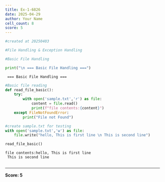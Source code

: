 ```yaml
---
title: Ex-1-6826
date: 2025-04-29
author: Your Name
cell_count: 8
score: 5
---
```


```python
#created at 20250403
```


```python
#File Handling & Exception Handling
```


```python
#Basic File Handling
```


```python
print("\n === Basic File Handling ===")
```

    
     === Basic File Handling ===



```python
#Basic file reading
def read_file_basic():
    try:
        with open('sample.txt','r') as file:
            content = file.read()
            print(f"file contents:{content}")
    except FileNotFoundError:
        print("File not Found")
```


```python
#create sample.txt for testing
with open('sample.txt','w') as file:
    file.write("hello, This is first line \n This is second line")
```


```python
read_file_basic()
```

    file contents:hello, This is first line 
     This is second line



```python

```


---
**Score: 5**
